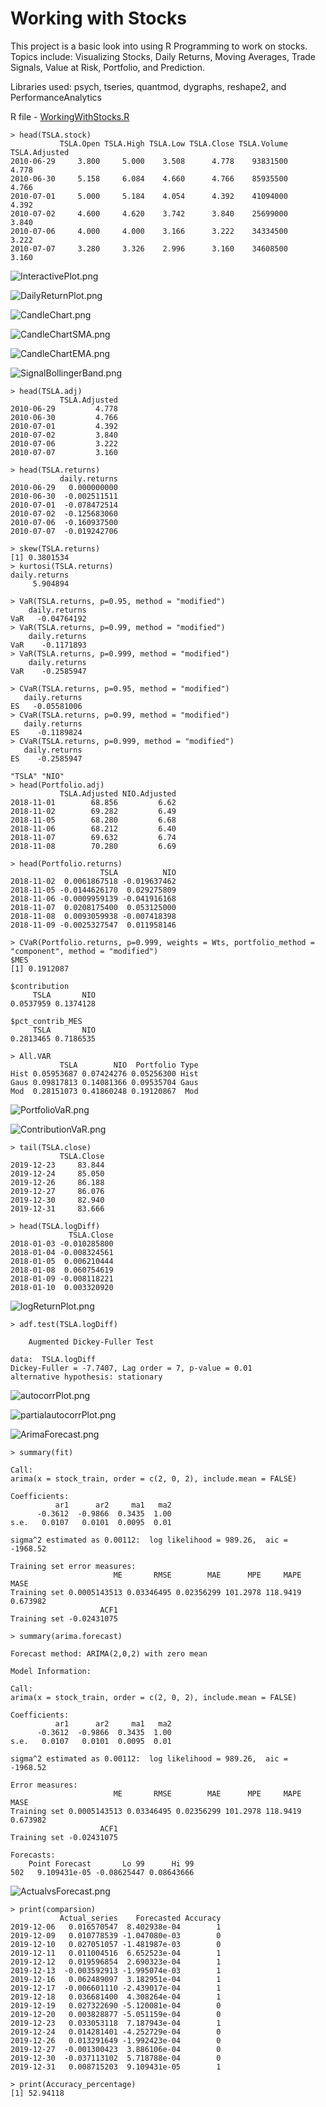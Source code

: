# Working with Stocks

This project is a basic look into using R Programming to work on stocks.<br>
Topics include: Visualizing Stocks, Daily Returns, Moving Averages, Trade Signals, Value at Risk, Portfolio, and Prediction.

Libraries used: psych, tseries, quantmod, dygraphs, reshape2, and PerformanceAnalytics

R file - [WorkingWithStocks.R](https://github.com/itsDV7/WorkingWithStocks_Project/blob/master/WorkingWithStocks.R)

```
> head(TSLA.stock)
           TSLA.Open TSLA.High TSLA.Low TSLA.Close TSLA.Volume TSLA.Adjusted
2010-06-29     3.800     5.000    3.508      4.778    93831500         4.778
2010-06-30     5.158     6.084    4.660      4.766    85935500         4.766
2010-07-01     5.000     5.184    4.054      4.392    41094000         4.392
2010-07-02     4.600     4.620    3.742      3.840    25699000         3.840
2010-07-06     4.000     4.000    3.166      3.222    34334500         3.222
2010-07-07     3.280     3.326    2.996      3.160    34608500         3.160
```
![InteractivePlot.png](https://github.com/itsDV7/WorkingWithStocks_Project/blob/master/Figures/InteractivePlot.png)

![DailyReturnPlot.png](https://github.com/itsDV7/WorkingWithStocks_Project/blob/master/Figures/DailyReturnPlot.png)

![CandleChart.png](https://github.com/itsDV7/WorkingWithStocks_Project/blob/master/Figures/CandleChart.png)

![CandleChartSMA.png](https://github.com/itsDV7/WorkingWithStocks_Project/blob/master/Figures/CandleChartSMA.png)

![CandleChartEMA.png](https://github.com/itsDV7/WorkingWithStocks_Project/blob/master/Figures/CandleChartEMA.png)

![SignalBollingerBand.png](https://github.com/itsDV7/WorkingWithStocks_Project/blob/master/Figures/SignalBollingerBand.png)

```
> head(TSLA.adj)
           TSLA.Adjusted
2010-06-29         4.778
2010-06-30         4.766
2010-07-01         4.392
2010-07-02         3.840
2010-07-06         3.222
2010-07-07         3.160
```

```
> head(TSLA.returns)
           daily.returns
2010-06-29   0.000000000
2010-06-30  -0.002511511
2010-07-01  -0.078472514
2010-07-02  -0.125683060
2010-07-06  -0.160937500
2010-07-07  -0.019242706
```

```
> skew(TSLA.returns)
[1] 0.3801534
> kurtosi(TSLA.returns)
daily.returns 
     5.904894 
```

```
> VaR(TSLA.returns, p=0.95, method = "modified")
    daily.returns
VaR   -0.04764192
> VaR(TSLA.returns, p=0.99, method = "modified")
    daily.returns
VaR    -0.1171893
> VaR(TSLA.returns, p=0.999, method = "modified")
    daily.returns
VaR    -0.2585947
```

```
> CVaR(TSLA.returns, p=0.95, method = "modified")
   daily.returns
ES   -0.05581006
> CVaR(TSLA.returns, p=0.99, method = "modified")
   daily.returns
ES    -0.1189824
> CVaR(TSLA.returns, p=0.999, method = "modified")
   daily.returns
ES    -0.2585947
```

```
"TSLA" "NIO"
> head(Portfolio.adj)
           TSLA.Adjusted NIO.Adjusted
2018-11-01        68.856         6.62
2018-11-02        69.282         6.49
2018-11-05        68.280         6.68
2018-11-06        68.212         6.40
2018-11-07        69.632         6.74
2018-11-08        70.280         6.69
```

```
> head(Portfolio.returns)
                    TSLA          NIO
2018-11-02  0.0061867518 -0.019637462
2018-11-05 -0.0144626170  0.029275809
2018-11-06 -0.0009959139 -0.041916168
2018-11-07  0.0208175400  0.053125000
2018-11-08  0.0093059938 -0.007418398
2018-11-09 -0.0025327547  0.011958146
```

```
> CVaR(Portfolio.returns, p=0.999, weights = Wts, portfolio_method = "component", method = "modified")
$MES
[1] 0.1912087

$contribution
     TSLA       NIO 
0.0537959 0.1374128 

$pct_contrib_MES
     TSLA       NIO 
0.2813465 0.7186535 
```

```
> All.VAR
           TSLA        NIO  Portfolio Type
Hist 0.05953687 0.07424276 0.05256300 Hist
Gaus 0.09817813 0.14081366 0.09535704 Gaus
Mod  0.28151073 0.41860248 0.19120867  Mod
```

![PortfolioVaR.png](https://github.com/itsDV7/WorkingWithStocks_Project/blob/master/Figures/PortfolioVaR.png)

![ContributionVaR.png](https://github.com/itsDV7/WorkingWithStocks_Project/blob/master/Figures/ContributionVaR.png)

```
> tail(TSLA.close)
           TSLA.Close
2019-12-23     83.844
2019-12-24     85.050
2019-12-26     86.188
2019-12-27     86.076
2019-12-30     82.940
2019-12-31     83.666
```

```
> head(TSLA.logDiff)
             TSLA.Close
2018-01-03 -0.010285800
2018-01-04 -0.008324561
2018-01-05  0.006210444
2018-01-08  0.060754619
2018-01-09 -0.008118221
2018-01-10  0.003320920
```

![logReturnPlot.png](https://github.com/itsDV7/WorkingWithStocks_Project/blob/master/Figures/logReturnPlot.png)

```
> adf.test(TSLA.logDiff)

	Augmented Dickey-Fuller Test

data:  TSLA.logDiff
Dickey-Fuller = -7.7407, Lag order = 7, p-value = 0.01
alternative hypothesis: stationary
```

![autocorrPlot.png](https://github.com/itsDV7/WorkingWithStocks_Project/blob/master/Figures/autocorrPlot.png)

![partialautocorrPlot.png](https://github.com/itsDV7/WorkingWithStocks_Project/blob/master/Figures/partialautocorrPlot.png)

![ArimaForecast.png](https://github.com/itsDV7/WorkingWithStocks_Project/blob/master/Figures/ArimaForecast.png)

```
> summary(fit)

Call:
arima(x = stock_train, order = c(2, 0, 2), include.mean = FALSE)

Coefficients:
          ar1      ar2     ma1   ma2
      -0.3612  -0.9866  0.3435  1.00
s.e.   0.0107   0.0101  0.0095  0.01

sigma^2 estimated as 0.00112:  log likelihood = 989.26,  aic = -1968.52

Training set error measures:
                       ME       RMSE        MAE      MPE     MAPE     MASE
Training set 0.0005143513 0.03346495 0.02356299 101.2978 118.9419 0.673982
                    ACF1
Training set -0.02431075
```

```
> summary(arima.forecast)

Forecast method: ARIMA(2,0,2) with zero mean

Model Information:

Call:
arima(x = stock_train, order = c(2, 0, 2), include.mean = FALSE)

Coefficients:
          ar1      ar2     ma1   ma2
      -0.3612  -0.9866  0.3435  1.00
s.e.   0.0107   0.0101  0.0095  0.01

sigma^2 estimated as 0.00112:  log likelihood = 989.26,  aic = -1968.52

Error measures:
                       ME       RMSE        MAE      MPE     MAPE     MASE
Training set 0.0005143513 0.03346495 0.02356299 101.2978 118.9419 0.673982
                    ACF1
Training set -0.02431075

Forecasts:
    Point Forecast       Lo 99      Hi 99
502   9.109431e-05 -0.08625447 0.08643666
```

![ActualvsForecast.png](https://github.com/itsDV7/WorkingWithStocks_Project/blob/master/Figures/ActualvsForecast.png)

```
> print(comparsion)
           Actual_series    Forecasted Accuracy
2019-12-06   0.016570547  8.402938e-04        1
2019-12-09   0.010778539 -1.047080e-03        0
2019-12-10   0.027051057 -1.481987e-03        0
2019-12-11   0.011004516  6.652523e-04        1
2019-12-12   0.019596854  2.690323e-04        1
2019-12-13  -0.003592913 -1.995074e-03        1
2019-12-16   0.062489097  3.182951e-04        1
2019-12-17  -0.006601110 -2.439017e-04        1
2019-12-18   0.036681400  4.308264e-04        1
2019-12-19   0.027322690 -5.120081e-04        0
2019-12-20   0.003828877 -5.051159e-04        0
2019-12-23   0.033053118  7.187943e-04        1
2019-12-24   0.014281401 -4.252729e-04        0
2019-12-26   0.013291649 -1.992423e-04        0
2019-12-27  -0.001300423  3.886106e-04        0
2019-12-30  -0.037113102  5.718788e-04        0
2019-12-31   0.008715203  9.109431e-05        1
```

```
> print(Accuracy_percentage)
[1] 52.94118
```
